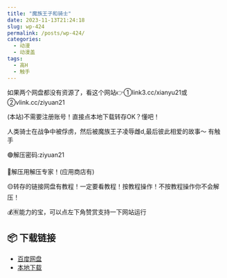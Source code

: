 ```yaml
---
title: "魔族王子和骑士"
date: 2023-11-13T21:24:18
slug: wp-424
permalink: /posts/wp-424/
categories:
  - 动漫
  - 动漫盖
tags:
  - 高H
  - 触手
---
```


如果两个网盘都没有资源了，看这个网站👉①link3.cc/xianyu21或②vlink.cc/ziyuan21

(本站)不需要注册账号！直接点本地下载转存OK？懂吧！

人类骑士在战争中被俘虏，然后被魔族王子凌辱雌d,最后彼此相爱的故事～ 有触手

🟢解压密码:ziyuan21

🔵解压用解压专家！(应用商店有)

🟡转存的链接网盘有教程！一定要看教程！按教程操作！不按教程操作你不会解压！

💰🈶能力的宝，可以点左下角赞赏支持一下网站运行

## 📦 下载链接
- [百度网盘](https://blziyuan21.com/pay-download/424?key=1e49665b3a&down_id=0)
- [本地下载](https://blziyuan21.com/pay-download/424?key=1e49665b3a&down_id=1)

